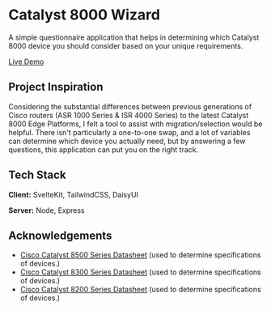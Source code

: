 # Catalyst 8000 Wizard
A simple questionnaire application that helps in determining which Catalyst 8000 device you should consider based on your unique requirements.

[Live Demo](https://c8000-selection-wizard.vercel.app/)


## Project Inspiration
Considering the substantial differences between previous generations of Cisco routers (ASR 1000 Series & ISR 4000 Series) to the latest Catalyst 8000 Edge Platforms, I felt a tool to assist with migration/selection would be helpful. There isn't particularly a one-to-one swap, and a lot of variables can determine which device you actually need, but by answering a few questions, this application can put you on the right track.


## Tech Stack

**Client:** SvelteKit, TailwindCSS, DaisyUI

**Server:** Node, Express


## Acknowledgements
 - [Cisco Catalyst 8500 Series Datasheet](https://www.cisco.com/c/en/us/products/collateral/routers/catalyst-8500-series-edge-platforms/datasheet-c78-744089.html?oid=dstetr023042) (used to determine specifications of devices.)
 - [Cisco Catalyst 8300 Series Datasheet](https://www.cisco.com/c/en/us/products/collateral/routers/catalyst-8300-series-edge-platforms/datasheet-c78-744088.html) (used to determine specifications of devices.)
 - [Cisco Catalyst 8200 Series Datasheet](https://www.cisco.com/c/en/us/products/collateral/routers/catalyst-8200-series-edge-platforms/nb-06-cat8200-series-edge-plat-ds-cte-en.html) (used to determine specifications of devices.)
